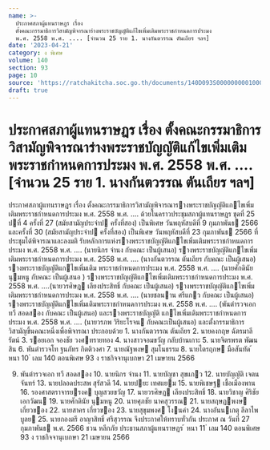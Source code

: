 ```yaml
---
name: >-
  ประกาศสภาผู้แทนราษฎร เรื่อง
  ตั้งคณะกรรมาธิการวิสามัญพิจารณาร่างพระราชบัญญัติแก้ไขเพิ่มเติมพระราชกำหนดการประมง
  พ.ศ. 2558 พ.ศ. .... [จำนวน 25 ราย 1. นางกันตวรรณ ตันเถียร ฯลฯ]
date: '2023-04-21'
category: ง พิเศษ
volume: 140
section: 93
page: 10
source: 'https://ratchakitcha.soc.go.th/documents/140D093S0000000001000.pdf'
draft: true
---
```


# ประกาศสภาผู้แทนราษฎร เรื่อง ตั้งคณะกรรมาธิการวิสามัญพิจารณาร่างพระราชบัญญัติแก้ไขเพิ่มเติมพระราชกำหนดการประมง พ.ศ. 2558 พ.ศ. .... [จำนวน 25 ราย 1. นางกันตวรรณ ตันเถียร ฯลฯ]

ประกาศสภาผู้แทนราษฎร เรื่อง ตั้งคณะกรรมาธิการวิสามัญพิจารณารางพระราชบัญญัติแกไขเพิ่มเติมพระราชกําหนดการประมง พ.ศ. 2558 พ.ศ. .... ด้วยในคราวประชุมสภาผู้แทนราษฎร ชุดที่ 25 ปที่ 4 ครั้งที่ 27 (สมัยสามัญประจําป ครั้งที่สอง) เป็นพิเศษ วันพฤหัสบดีที่ 9 กุมภาพันธ 2566 และครั้งที่ 30 (สมัยสามัญประจําป ครั้งที่สอง) เป็นพิเศษ วันพฤหัสบดีที่ 23 กุมภาพันธ 2566 ที่ประชุมได้พิจารณาและลงมติ รับหลักการแห่งรางพระราชบัญญัติแกไขเพิ่มเติมพระราชกําหนดการประมง พ.ศ. 2558 พ.ศ. .... (นายนิกร จํานง กับคณะ เป็นผู้เสนอ) รางพระราชบัญญัติแกไขเพิ่มเติมพระราชกําหนดการประมง พ.ศ. 2558 พ.ศ. .... (นางกันตวรรณ ตันเถียร กับคณะ เป็นผู้เสนอ) รางพระราชบัญญัติแกไขเพิ่มเติม พระราชกําหนดการประมง พ.ศ. 2558 พ.ศ. .... (นายศักดินัย นุมหนู กับคณะ เป็นผู้เสนอ ) รางพระราชบัญญัติแกไขเพิ่มเติมพระราชกําหนดการประมง พ.ศ. 2558 พ.ศ. ....(นายวรศิษฎ เลียงประสิทธิ์ กับคณะ เป็นผู้เสนอ) รางพระราชบัญญัติแกไขเพิ่มเติมพระราชกําหนดการประมง พ.ศ. 2558 พ.ศ. .... (นายชลนาน ศรีแกว กับคณะ เป็นผู้เสนอ) รางพระราชบัญญัติแกไขเพิ่มเติมพระราชกําหนดการประมง พ.ศ. 2558 พ.ศ. .... (พันตํารวจเอก ทวี สอดสอง กับคณะ เป็นผู้เสนอ) และรางพระราชบัญญัติ แกไขเพิ่มเติมพระราชกําหนดการประมง พ.ศ. 2558 พ.ศ. .... (นายวรภพ วิริยะโรจน กับคณะเป็นผู้เสนอ) และตั้งกรรมาธิการวิสามัญขึ้นคณะหนึ่งเพื่อพิจารณา ประกอบด้วย 1. นางกันตวรรณ ตันเถียร 2. นายคงกฤษ ฉัตรมาลีรัตน์ 3. รอยเอก จองชัย วงศทรายทอง 4. นางสาวจอมขวัญ กลับบ้านเกาะ 5. นายจิตรพรต พัฒนสิน 6. พันตํารวจโท ฐนภัทร กิตติวงศา 7. นายณัฐพงษ สุมโนธรรม 8. นายไตรฤกษ มือสันทัด ้ หนา 10 ่ เลม 140 ตอนพิเศษ 93 ง ราชกิจจานุเบกษา 21 เมษายน 2566

9. พันตํารวจเอก ทวี สอดสอง 10. นายนิกร จํานง 11. นายบัญชา สุขแกว 12. นายบัญญัติ เจตนจันทร์ 13. นายปลอดประสพ สุรัสวดี 14. นายปยะ เทศแยม 15. นายพิเชษฐ เชื้อเมืองพาน 16. รองศาสตราจารยรงค บุญสวยขวัญ 17. นายวรศิษฎ เลียงประสิทธิ์ 18. นายวิชาญ ศิริชัยเอกวัฒน 19. นายศักดินัย นุมหนู 20. นายศุภชัย นาคสุวรรณ 21. นายสฤษฏพงษ เกี่ยวของ 22. นายสาคร เกี่ยวของ 23. นายสุขุมพงศ โงนคํา 24. นางอันนเกตุ ลีลาไพบูลย 25. นายกองตรี อาญาสิทธิ์ ศรีสุวรรณ จึงประกาศให้ทราบทั่วกัน ประกาศ ณ วันที่ 27 กุมภาพันธ พ.ศ. 2566 ชวน หลีกภัย ประธานสภาผู้แทนราษฎร ้ หนา 11 ่ เลม 140 ตอนพิเศษ 93 ง ราชกิจจานุเบกษา 21 เมษายน 2566
